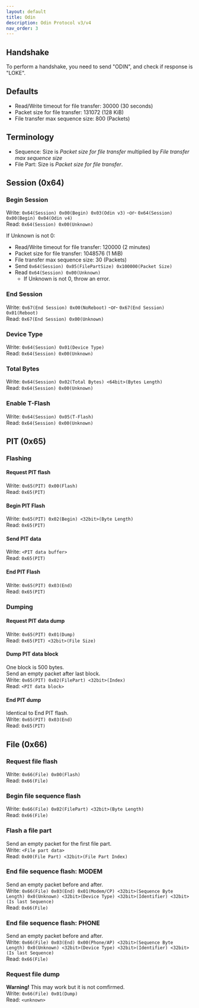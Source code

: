 ```yaml
---
layout: default
title: Odin
description: Odin Protocol v3/v4
nav_order: 3
---
```


## Handshake
To perform a handshake, you need to send "ODIN", and check if response is "LOKE".

## Defaults
* Read/Write timeout for file transfer: 30000 (30 seconds)
* Packet size for file transfer: 131072 (128 KiB)
* File transfer max sequence size: 800 (Packets)

## Terminology
* Sequence: Size is *Packet size for file transfer* multiplied by *File transfer max sequence size*
* File Part: Size is *Packet size for file transfer*.

## Session (0x64)
### Begin Session
Write: `0x64(Session) 0x00(Begin) 0x03(Odin v3)` -or- `0x64(Session) 0x00(Begin) 0x04(Odin v4)` \
Read: `0x64(Session) 0x00(Unknown)`

If Unknown is not 0:
* Read/Write timeout for file transfer: 120000 (2 minutes)
* Packet size for file transfer: 1048576 (1 MiB)
* File transfer max sequence size: 30 (Packets)
* Send `0x64(Session) 0x05(FilePartSize) 0x100000(Packet Size)`
* Read `0x64(Session) 0x00(Unknown)`
  * If Unknown is not 0, throw an error.

### End Session
Write: `0x67(End Session) 0x00(NoReboot)` -or- `0x67(End Session) 0x01(Reboot)` \
Read: `0x67(End Session) 0x00(Unknown)`
### Device Type
Write: `0x64(Session) 0x01(Device Type)` \
Read: `0x64(Session) 0x00(Unknown)`
### Total Bytes
Write: `0x64(Session) 0x02(Total Bytes) <64bit>(Bytes Length)` \
Read: `0x64(Session) 0x00(Unknown)`
### Enable T-Flash
Write: `0x64(Session) 0x05(T-Flash)` \
Read: `0x64(Session) 0x00(Unknown)`
## PIT (0x65)
### Flashing
#### Request PIT flash
Write: `0x65(PIT) 0x00(Flash)` \
Read: `0x65(PIT)`
#### Begin PIT Flash
Write: `0x65(PIT) 0x02(Begin) <32bit>(Byte Length)` \
Read: `0x65(PIT)`
#### Send PIT data
Write: `<PIT data buffer>` \
Read: `0x65(PIT)`
#### End PIT Flash
Write: `0x65(PIT) 0x03(End)` \
Read: `0x65(PIT)`
### Dumping
#### Request PIT data dump
Write: `0x65(PIT) 0x01(Dump)` \
Read: `0x65(PIT) <32bit>(File Size)`
#### Dump PIT data block
One block is 500 bytes. \
Send an empty packet after last block. \
Write: `0x65(PIT) 0x02(FilePart) <32bit>(Index)` \
Read: `<PIT data block>`
#### End PIT dump
Identical to End PIT flash. \
Write: `0x65(PIT) 0x03(End)` \
Read: `0x65(PIT)`
## File (0x66)
### Request file flash
Write: `0x66(File) 0x00(Flash)` \
Read: `0x66(File)`
### Begin file sequence flash
Write: `0x66(File) 0x02(FilePart) <32bit>(Byte Length)` \
Read: `0x66(File)`
### Flash a file part
Send an empty packet for the first file part. \
Write: `<File part data>` \
Read: `0x00(File Part) <32bit>(File Part Index)`
### End file sequence flash: MODEM
Send an empty packet before and after. \
Write: `0x66(File) 0x03(End) 0x01(Modem/CP) <32bit>(Sequence Byte Length) 0x0(Unknown) <32bit>(Device Type) <32bit>(Identifier) <32bit>(Is last Sequence)` \
Read: `0x66(File)`
### End file sequence flash: PHONE
Send an empty packet before and after. \
Write: `0x66(File) 0x03(End) 0x00(Phone/AP) <32bit>(Sequence Byte Length) 0x0(Unknown) <32bit>(Device Type) <32bit>(Identifier) <32bit>(Is last Sequence)` \
Read: `0x66(File)`
### Request file dump
**Warning!** This may work but it is not comfirmed. \
Write: `0x66(File) 0x01(Dump)` \
Read: `<unknown>`
